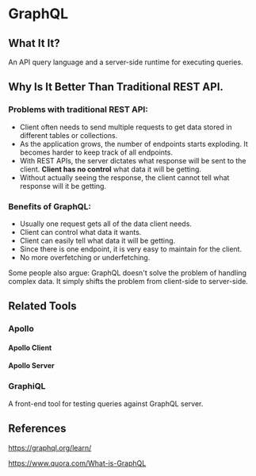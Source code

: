 # GraphQL

## What It It?

An API query language and a server-side runtime for executing queries.

## Why Is It Better Than Traditional REST API.

### Problems with traditional REST API:

-   Client often needs to send multiple requests to get data stored in different tables or collections.
-   As the application grows, the number of endpoints starts exploding. It becomes harder to keep track of all endpoints.
-   With REST APIs, the server dictates what response will be sent to the client. **Client has no control** what data it will be getting.
-   Without actually seeing the response, the client cannot tell what response will it be getting.

### Benefits of GraphQL:

-   Usually one request gets all of the data client needs.
-   Client can control what data it wants.
-   Client can easily tell what data it will be getting.
-   Since there is one endpoint, it is very easy to maintain for the client.
-   No more overfetching or underfetching.

Some people also argue: GraphQL doesn't solve the problem of handling complex data. It simply shifts the problem from client-side to server-side.

## Related Tools

### Apollo

#### Apollo Client

#### Apollo Server

### GraphiQL

A front-end tool for testing queries against GraphQL server.

## References

https://graphql.org/learn/

https://www.quora.com/What-is-GraphQL

